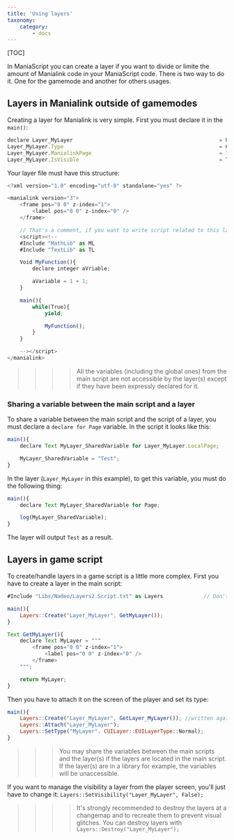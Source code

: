 ```yaml
---
title: 'Using layers'
taxonomy:
    category:
        - docs
---
```


[TOC]

In ManiaScript you can create a layer if you want to divide or limite the amount of Manialink code in your ManiaScript code. There is two way to do it. One for the gamemode and another for others usages.

## Layers in Manialink outside of gamemodes
Creating a layer for Manialink is very simple. First you must declare it in the `main()`:

```javascript
declare Layer_MyLayer                                               = UILayerCreate();
Layer_MyLayer.Type                                                  = CUILayer::EUILayerType::ManiaplanetPlugin;
Layer_MyLayer.ManialinkPage                                         = "./Layer_MyLayer.xml";
Layer_MyLayer.IsVisible                                             = True;
```

Your layer file must have this structure:

```javascript
<?xml version="1.0" encoding="utf-8" standalone="yes" ?>

<manialink version="3">
    <frame pos="0 0" z-index="1">
        <label pos="0 0" z-index="0" />
    </frame>

    // That's a comment, if you want to write script related to this layer, you can do it directly here
    <script><!--
    #Include "MathLib" as ML
    #Include "TextLib" as TL

    Void MyFunction(){
        declare integer aVriable;

        aVariable = 1 + 1;
    }

    main(){
        while(True){
            yield;

            MyFunction();
        }
    }

    --></script>
</manialink>
```

>>>> All the variables (including the global ones) from the main script are not accessible by the layer(s) except if they have been expressly declared for it.

### Sharing a variable between the main script and a layer

To share a variable between the main script and the script of a layer, you must declare a `declare for Page` variable. In the script it looks like this:

```javascript
main(){
    declare Text MyLayer_SharedVariable for Layer_MyLayer.LocalPage;

    MyLayer_SharedVariable = "Test";
}
```

In the layer (`Layer_MyLayer` in this example), to get this variable, you must do the following thing:

```javascript
main(){
    declare Text MyLayer_SharedVariable for Page;

    log(MyLayer_SharedVariable);
}
```

The layer will output `Test` as a result.

## Layers in game script

To create/handle layers in a game script is a little more complex. First you have to create a layer in the main script:

```javascript
#Include "Libs/Nadeo/Layers2.Script.txt" as Layers             // Don't forget it!

main(){
    Layers::Create("Layer_MyLayer", GetMyLayer());
}

Text GetMyLayer(){
    declare Text MyLayer = """
        <frame pos="0 0" z-index="1">
            <label pos="0 0" z-index="0" />
        </frame>
    """;

    return MyLayer;
}
```

Then you have to attach it on the screen of the player and set its type:

```javascript
main(){
    Layers::Create("Layer_MyLayer", GetLayer_MyLayer()); //written again to show where to add the code to attach and set the type of a layer
    Layers::Attach("Layer_MyLayer");
    Layers::SetType("MyLayer", CUILayer::EUILayerType::Normal);
}
```

>>> You may share the variables between the main scripts and the layer(s) if the layers are located in the main script. If the layer(s) are in a library for example, the variables will be unaccessible.

If you want to manage the visibility a layer from the player screen, you'll just have to change it: `Layers::SetVisibility("Layer_MyLayer", False);`

>>>> It's strongly recommended to destroy the layers at a changemap and to recreate them to prevent visual glitches. You can destroy layers with `Layers::Destroy("Layer_MyLayer");`